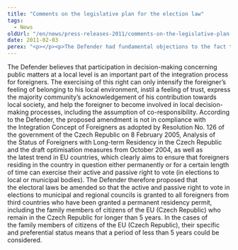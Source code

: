 ```yaml
---
title: "Comments on the legislative plan for the election law"
tags:
  - News
oldUrl: "/en/news/press-releases-2011/comments-on-the-legislative-plan-for-the-election-law/"
date: 2011-02-03
perex: "<p></p><p>The Defender had fundamental objections to the fact that the active and passive right to vote on the part of foreigners from third countries in elections to municipal and regional councils is restricted only to those people whose right to vote is acknowledged by an international contract. </p>"
---
```


<!-- imported from the old website -->

<p>The Defender believes that participation in decision-making concerning public matters at a local level is an important part of the integration process for foreigners. The exercising of this right can only intensify the foreigner’s feeling of belonging to his local environment, instil a feeling of trust, express the majority community’s acknowledgement of his contribution towards local society, and help the foreigner to become involved in local decision-making processes, including the assumption of co-responsibility. According to the Defender, the proposed amendment is not in compliance with the Integration Concept of Foreigners as adopted by Resolution No. 126 of the government of the Czech Republic on 8 February 2005, Analysis of the Status of Foreigners with Long-term Residency in the Czech Republic and the draft optimisation measures from October 2004, as well as the latest trend in EU countries, which clearly aims to ensure that foreigners residing in the country in question either permanently or for a certain length of time can exercise their active and passive right to vote (in elections to local or municipal bodies). The Defender therefore proposed that the electoral laws be amended so that the active and passive right to vote in elections to municipal and regional councils is granted to all foreigners from third countries who have been granted a permanent residency permit, including the family members of citizens of the EU (Czech Republic) who remain in the Czech Republic for longer than 5 years. In the cases of the family members of citizens of the EU (Czech Republic), their specific and preferential status means that a period of less than 5 years could be considered.</p>
